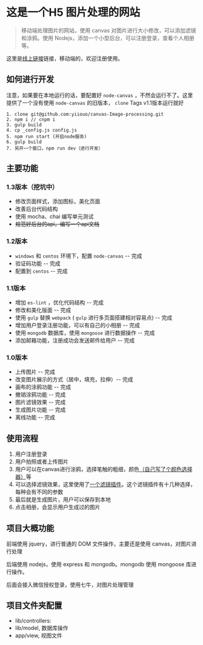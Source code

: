 # 这是一个H5 图片处理的网站

> 移动端处理图片的网站，使用 canvas 对图片进行大小修改，可以添加滤镜和涂鸦。使用 Nodejs，添加一个小型后台，可以注册登录，查看个人相册等。

这里是[线上链接](http://canvas-image-processing.rni-l.com)链接，移动端的，欢迎注册使用。 

## 如何进行开发

注意，如果要在本地运行的话，要配置好 `node-canvas` ，不然会运行不了。这里提供了一个没有使用 `node-canvas` 的旧版本， `clone` Tags v1.1版本运行就好

    1. clone git@github.com:yiiouo/canvas-Image-processing.git
    2. npm i // cnpm i
    3. gulp build
    4. cp _config.js config.js
    5. npm run start (开启node服务)
    6. gulp build
    7. 另开一个窗口，npm run dev（进行开发）

## 主要功能

### 1.3版本（挖坑中）

* 修改页面样式，添加图标，美化页面
* 改善后台代码结构
* 使用 mocha、chai 编写单元测试
* ~~规范好后台的api，编写一个api文档~~

### 1.2版本

* `windows` 和 `centos` 环境下，配置 `node-canvas` -- 完成
* 验证码功能 -- 完成
* 配置到 `centos` -- 完成

### 1.1版本

* 增加 `es-lint` ，优化代码结构 -- 完成
* 修改和美化版面 -- 完成
* 使用 `gulp` 替换 `webpack` ( `gulp` 进行多页面搭建相对容易点) -- 完成
* 增加用户登录注册功能，可以有自己的小相册 -- 完成
* 使用 `mongodb` 数据库，使用 `mongoose` 进行数据操作 -- 完成
* 添加邮箱功能，注册成功会发送邮件给用户 -- 完成

### 1.0版本

* 上传图片 -- 完成
* 改变图片展示的方式（居中，填充，拉伸）-- 完成
* 画布的涂鸦功能 -- 完成
* 撤销涂鸦功能 -- 完成
* 图片滤镜效果 -- 完成
* 生成图片功能 -- 完成
* 离线功能 -- 完成

## 使用流程

1. 用户注册登录
2. 用户拍照或者上传图片
3. 用户可以在canvas进行涂鸦，选择笔触的粗细，颜色[（自己写了个颜色选择器）](https://github.com/yiiouo/canvas-colorPicker)等
4. 可以选择滤镜效果，这里使用了[一个滤镜插件](https://github.com/arahaya/ImageFilters.js)。这个滤镜插件有十几种选择，每种会有不同的参数
5. 最后就是生成图片，用户可以保存到本地
6. 点击相册，会显示用户生成过的图片

## 项目大概功能

前端使用 jquery，进行普通的 DOM 文件操作，主要还是使用 canvas，对图片进行处理

后端使用 nodejs，使用 express 和 mongodb。mongodb 使用 mongoose 库进行操作。

后面会接入微信授权登录，使用七牛，对图片处理管理

## 项目文件夹配置

* lib/controllers:
* lib/model, 数据库操作
* app/view, 视图文件


